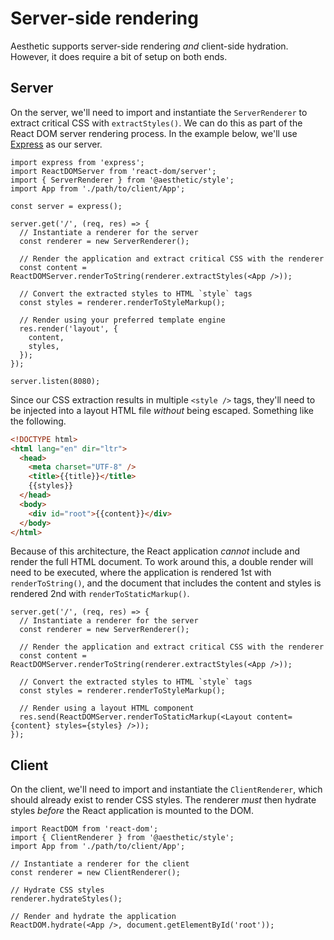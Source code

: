 # Server-side rendering

Aesthetic supports server-side rendering _and_ client-side hydration. However, it does require a bit
of setup on both ends.

## Server

On the server, we'll need to import and instantiate the `ServerRenderer` to extract critical CSS
with `extractStyles()`. We can do this as part of the React DOM server rendering process. In the
example below, we'll use [Express](https://expressjs.com/) as our server.

```tsx
import express from 'express';
import ReactDOMServer from 'react-dom/server';
import { ServerRenderer } from '@aesthetic/style';
import App from './path/to/client/App';

const server = express();

server.get('/', (req, res) => {
  // Instantiate a renderer for the server
  const renderer = new ServerRenderer();

  // Render the application and extract critical CSS with the renderer
  const content = ReactDOMServer.renderToString(renderer.extractStyles(<App />));

  // Convert the extracted styles to HTML `style` tags
  const styles = renderer.renderToStyleMarkup();

  // Render using your preferred template engine
  res.render('layout', {
    content,
    styles,
  });
});

server.listen(8080);
```

Since our CSS extraction results in multiple `<style />` tags, they'll need to be injected into a
layout HTML file _without_ being escaped. Something like the following.

```html
<!DOCTYPE html>
<html lang="en" dir="ltr">
  <head>
    <meta charset="UTF-8" />
    <title>{{title}}</title>
    {{styles}}
  </head>
  <body>
    <div id="root">{{content}}</div>
  </body>
</html>
```

Because of this architecture, the React application _cannot_ include and render the full HTML
document. To work around this, a double render will need to be executed, where the application is
rendered 1st with `renderToString()`, and the document that includes the content and styles is
rendered 2nd with `renderToStaticMarkup()`.

```tsx
server.get('/', (req, res) => {
  // Instantiate a renderer for the server
  const renderer = new ServerRenderer();

  // Render the application and extract critical CSS with the renderer
  const content = ReactDOMServer.renderToString(renderer.extractStyles(<App />));

  // Convert the extracted styles to HTML `style` tags
  const styles = renderer.renderToStyleMarkup();

  // Render using a layout HTML component
  res.send(ReactDOMServer.renderToStaticMarkup(<Layout content={content} styles={styles} />));
});
```

## Client

On the client, we'll need to import and instantiate the `ClientRenderer`, which should already exist
to render CSS styles. The renderer _must_ then hydrate styles _before_ the React application is
mounted to the DOM.

```tsx
import ReactDOM from 'react-dom';
import { ClientRenderer } from '@aesthetic/style';
import App from './path/to/client/App';

// Instantiate a renderer for the client
const renderer = new ClientRenderer();

// Hydrate CSS styles
renderer.hydrateStyles();

// Render and hydrate the application
ReactDOM.hydrate(<App />, document.getElementById('root'));
```
